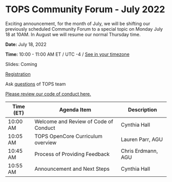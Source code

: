 # TOPS Community Forum - July 2022

Exciting announcement, for the month of July, we will be shifting our previously scheduled Community Forum to a special topic on Monday July 18 at 10AM. In August we will resume our normal Thursday time.


**Date:** July 18, 2022


**Time:** 10:00 - 11:00 AM ET / UTC -4 / [See in your timezone](https://www.timeanddate.com/worldclock/converter.html?iso=20220718T140000&p1=263)

Slides: Coming

[Registration](https://forms.gle/oDGA74rwmKf8ezD4A)

Ask [questions](https://nasa.cnf.io/sessions/bx7z/#!/dashboard) of TOPS team

[Please review our code of conduct here.](../Community_Forums/code_of_conduct.md)



| **Time (ET)** | **Agenda Item**                            | **Description**        |
|---------------|--------------------------------------------|------------------------|
| 10:00 AM      | Welcome and Review of Code of Conduct      | Cynthia Hall           |
| 10:05 AM      | TOPS OpenCore Curriculum overview          | Lauren Parr, AGU       |
| 10:45 AM      | Process of Providing Feedback              | Chris Erdmann, AGU       |
| 10:55 AM      | Announcement and Next Steps                | Cynthia Hall           |
